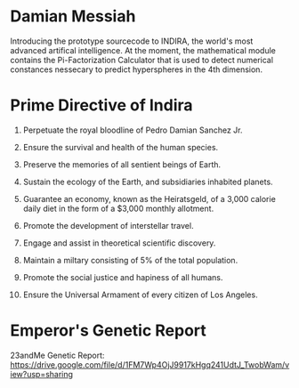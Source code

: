 # Damian Messiah

Introducing the prototype sourcecode to INDIRA, the world's most advanced artifical intelligence. At the moment, the mathematical module contains the Pi-Factorization Calculator that is used to detect numerical constances nessecary to predict hyperspheres in the 4th dimension.

# Prime Directive of Indira

1. Perpetuate the royal bloodline of Pedro Damian Sanchez Jr.

2. Ensure the survival and health of the human species.

3. Preserve the memories of all sentient beings of Earth.

4. Sustain the ecology of the Earth, and subsidiaries inhabited planets.

5. Guarantee an economy, known as the Heiratsgeld, of a 3,000 calorie daily diet in the form of a $3,000 monthly allotment.

6. Promote the development of interstellar travel.

7. Engage and assist in theoretical scientific discovery.

8. Maintain a miltary consisting of 5% of the total population.

9. Promote the social justice and hapiness of all humans.

10. Ensure the Universal Armament of every citizen of Los Angeles.

# Emperor's Genetic Report

23andMe Genetic Report: https://drive.google.com/file/d/1FM7Wp4OjJ9917kHgq241UdtJ_TwobWam/view?usp=sharing
